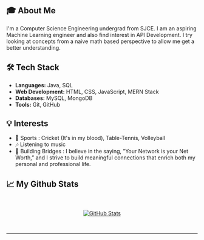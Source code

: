                 
## 🎓 About Me

I'm a Computer Science Engineering undergrad from SJCE. I am an aspiring Machine Learning engineer and also find interest in API Development. I try looking at concepts from a naive math based perspective to allow me get a better understanding.


## 🛠️ Tech Stack

- **Languages:** Java, SQL
- **Web Development:** HTML, CSS, JavaScript, MERN Stack
- **Databases:** MySQL, MongoDB
- **Tools:** Git, GitHub

## 💡 Interests

- 🏏 Sports : Cricket (It's in my blood), Table-Tennis, Volleyball
- 🎶 Listening to music
- 🤝 Building Bridges : I believe in the saying, ”Your Network is your Net Worth,” and I strive to build meaningful connections that enrich both my personal
and professional life.
 

## 📈 My Github Stats
<br/>
<p align="center">
  <a href="https://git.io/streak-stats"><img src="https://github-readme-stats.vercel.app/api?username=Suhas-M-13&theme=vue-dark&show_icons=true&hide_border=true&count_private=true" alt="GitHub Stats" /></a>
</p>

<br>

<hr>
<Br>
